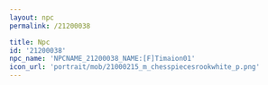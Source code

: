 ```yaml
---
layout: npc
permalink: /21200038

title: Npc
id: '21200038'
npc_name: 'NPCNAME_21200038_NAME:[F]Timaion01'
icon_url: 'portrait/mob/21000215_m_chesspiecesrookwhite_p.png'
---
```

